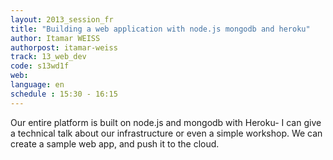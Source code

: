 ```yaml
---
layout: 2013_session_fr
title: "Building a web application with node.js mongodb and heroku"
author: Itamar WEISS
authorpost: itamar-weiss
track: 13_web_dev
code: s13wd1f
web:
language: en
schedule : 15:30 - 16:15
---
```


Our entire platform is built on node.js and mongodb with Heroku- I can give a technical talk about our infrastructure or even a simple workshop.
We can create a sample web app, and push it to the cloud.
